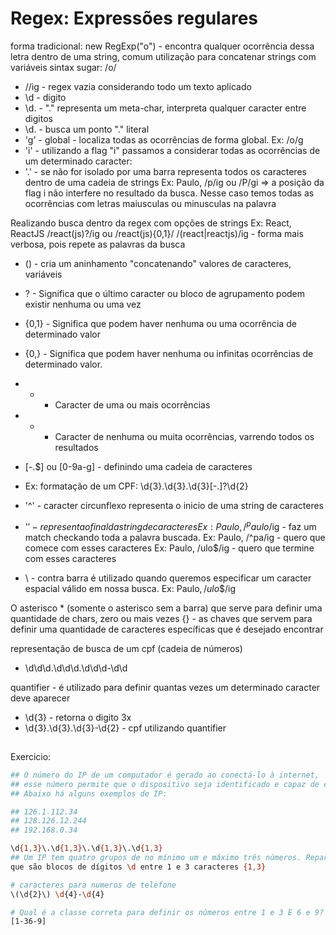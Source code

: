 # Regex: Expressões regulares

forma tradicional: new RegExp("o") - encontra qualquer ocorrência dessa letra dentro de uma string, comum utilização para concatenar strings com variáveis
sintax sugar: /o/

* //ig - regex vazia considerando todo um texto aplicado
* \d - digito
* \d. - "." representa um meta-char, interpreta qualquer caracter entre digitos
* \d\. - busca um ponto "." literal
* 'g' - global - localiza todas as ocorrências de forma global. Ex: /o/g
* 'i' - utilizando a flag "i" passamos a considerar todas as ocorrências de um determinado caracter: 
* '.' - se não for isolado por uma barra representa todos os caracteres dentro de uma cadeia de strings
Ex: Paulo, /p/ig ou /P/gi => a posição da flag i não interfere no resultado da busca. 
Nesse caso temos todas as ocorrências com letras maiusculas ou minusculas na palavra 

Realizando busca dentro da regex com opções de strings
Ex: React, ReactJS 
/react(js)?/ig ou /react(js){0,1}/
/(react|reactjs)/ig - forma mais verbosa, pois repete as palavras da busca
* () - cria um aninhamento "concatenando" valores de caracteres, variáveis
* ? - Significa que o último caracter ou bloco de agrupamento podem existir nenhuma ou uma vez 
* {0,1} - Significa que podem haver nenhuma ou uma ocorrência de determinado valor
* {0,} - Significa que podem haver nenhuma ou infinitas ocorrências de determinado valor.
* + - Caracter de uma ou mais ocorrências
* * - Caracter de nenhuma ou muita ocorrências, varrendo todos os resultados
* [-.$] ou [0-9a-g] - definindo uma cadeia de caracteres
* Ex: formatação de um CPF: \d{3}.\d{3}.\d{3}\[-.]?\d{2}

* '^' - caracter circunflexo representa o inicio de uma string de caracteres 
* '$' - representa o final da string de caracteres
Ex: Paulo, /^paulo$/ig - faz um match checkando toda a palavra buscada.
Ex: Paulo, /^pa/ig - quero que comece com esses caracteres
Ex: Paulo, /ulo$/ig - quero que termine com esses caracteres

* \ - contra barra é utilizado quando queremos especificar um caracter espacial válido em nossa busca.
Ex: Paulo$, /ulo$\$/ig

O asterisco \* (somente o asterisco sem a barra) que serve para definir uma quantidade de chars, zero ou mais vezes
{} - as chaves que servem para definir uma quantidade de caracteres específicas que é desejado encontrar

representação de busca de um cpf (cadeia de números)
* \d\d\d\.\d\d\d\.\d\d\d-\d\d

quantifier - é utilizado para definir quantas vezes um determinado caracter deve aparecer
* \d{3} - retorna o digito 3x
* \d{3}\.\d{3}\.\d{3}\-\d{2} - cpf utilizando quantifier

##

Exercicio:

```sh
## O número do IP de um computador é gerado ao conectá-lo à internet, 
## esse número permite que o dispositivo seja identificado e capaz de enviar/receber informações. 
## Abaixo há alguns exemplos de IP:

## 126.1.112.34
## 128.126.12.244
## 192.168.0.34

\d{1,3}\.\d{1,3}\.\d{1,3}\.\d{1,3}
## Um IP tem quatro grupos de no mínimo um e máximo três números. Repare que estamos escapando o ponto (.) entre os números, 
que são blocos de dígitos \d entre 1 e 3 caracteres {1,3}

# caracteres para numeros de telefone
\(\d{2}\) \d{4}-\d{4}
```
```sh
# Qual é a classe correta para definir os números entre 1 e 3 E 6 e 9?
[1-36-9]
```


